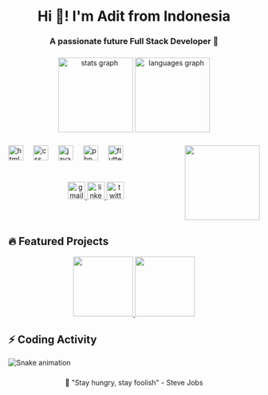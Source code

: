 <h1 align="center">Hi 👋! I'm Adit from Indonesia</h1>
<h3 align="center">A passionate future Full Stack Developer 🚀</h3>

###

<div align="center">
  <img src="https://github-readme-stats.vercel.app/api?username=Adit-here&hide_title=false&hide_rank=false&show_icons=true&include_all_commits=true&count_private=true&disable_animations=false&theme=radical&locale=en&hide_border=false" height="150" alt="stats graph" />
  <img src="https://github-readme-stats.vercel.app/api/top-langs?username=Adit-here&locale=en&hide_title=false&layout=compact&card_width=320&langs_count=5&theme=radical&hide_border=false" height="150" alt="languages graph" />
</div>

###

<img align="right" height="150" src="https://media.giphy.com/media/L1R1tvI9svkIWwpVYr/giphy.gif"  />

###

<div align="left">
  <img src="https://cdn.jsdelivr.net/gh/devicons/devicon/icons/html5/html5-original.svg" height="30" alt="html logo" />
  <img width="12" />
  <img src="https://cdn.jsdelivr.net/gh/devicons/devicon/icons/css3/css3-original.svg" height="30" alt="css logo" />
  <img width="12" />
  <img src="https://cdn.jsdelivr.net/gh/devicons/devicon/icons/javascript/javascript-original.svg" height="30" alt="javascript logo" />
  <img width="12" />
  <img src="https://cdn.jsdelivr.net/gh/devicons/devicon/icons/php/php-original.svg" height="30" alt="php logo" />
  <img width="12" />
  <img src="https://cdn.jsdelivr.net/gh/devicons/devicon/icons/flutter/flutter-original.svg" height="30" alt="flutter logo" />
</div>

###

<br>

<div align="center">
  <a href="mailto:your.email@example.com" target="_blank">
    <img src="https://img.shields.io/static/v1?message=Gmail&logo=gmail&label=&color=D14836&logoColor=white&labelColor=&style=for-the-badge" height="35" alt="gmail logo" />
  </a>
  <a href="https://linkedin.com/in/yourprofile" target="_blank">
    <img src="https://img.shields.io/static/v1?message=LinkedIn&logo=linkedin&label=&color=0077B5&logoColor=white&labelColor=&style=for-the-badge" height="35" alt="linkedin logo" />
  </a>
  <a href="https://twitter.com/yourhandle" target="_blank">
    <img src="https://img.shields.io/static/v1?message=Twitter&logo=twitter&label=&color=1DA1F2&logoColor=white&labelColor=&style=for-the-badge" height="35" alt="twitter logo" />
  </a>
</div>

###

<br>

<h2 align="left">🔥 Featured Projects</h2>

<div align="center">
  <a href="#">
    <img src="https://github-readme-stats.vercel.app/api/pin/?username=Adit-here&repo=your-repo&theme=radical" height="120" />
  </a>
  <a href="#">
    <img src="https://github-readme-stats.vercel.app/api/pin/?username=Adit-here&repo=your-repo&theme=radical" height="120" />
  </a>
</div>

###

<h2 align="left">⚡ Coding Activity</h2>

![Snake animation](https://github.com/Adit-here/Adit-here/blob/output/github-contribution-grid-snake.svg)

###

<p align="center">🌟 "Stay hungry, stay foolish" - Steve Jobs</p>
